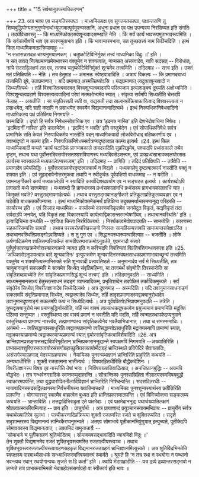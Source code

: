 +++
title = "15 सर्वथानुपपत्त्यधिकरणम्"

+++
23. अत्र भाष्य एव सङ्गतिस्स्पष्टा । माध्यमिकपक्ष एव सुगतमतकाष्ठा, पक्षान्तराणि तु शिष्यबुद्धियोग्यतानुगुण्येनार्थाभ्युपगमात्पूर्वमुपन्यस्तानि, अधुना प्रधान एव पक्ष उपन्यस्य निरसिष्यत इति संगतिः । तदर्थविचारस्तु -- किं माध्यमिकोक्तसर्वशून्यवादसम्भवति नेति । किं सर्वं कार्यं भावरूपमुताभावरूपमिति । किं सर्वकार्येष्वपि भाव एव कारणमुताभाव इति । किं भावान्तरमभावः, उत तुच्छतत्त्वं नाम किञ्चिदिति । इत्थं किल माध्यमिकमतप्रक्रियामाहुः --  
 'न सन्नासन्नसदन्न चाप्यनुभयात्मकम् । चतुष्कोटिविनिर्मुक्तं तत्त्वं माध्यमिका विदुः ॥' इति ।  
न सत् तावत् नित्यप्रमाणप्रमेयभावस्य वक्तुमेव न शक्यत्वात्, नाप्यसत् असत्त्वादेव, नापि सदसत् -- विरोधात्, नापि सदसद्विलक्षणं तत एव, ततश्च चतुष्कोटिविनिर्मुक्तं शून्यमेव तत्त्वमिति । तदिदमाह -- सत्त्व इति । उक्तं मतं प्रतिक्षिपति -- नेति । तत्र हेतुमाह -- अमानतः स्वेष्टवादादिति । अत्रायं विकल्पः -- किं प्रमाणदबाध्यं तत्त्वमिति ब्रूषे, उताप्रमाणात् । यदि प्रमाणात् अस्मच्छिष्योऽसि । यद्यप्रमाणात् त्वदुक्तशून्यवादो न सिध्यतीत्यर्थः । तर्हि विश्वास्तित्ववादवत् विश्वशून्यत्ववादमपि परित्यजाम इत्याशङ्क्य दूषयति अक्षोभ्यमिति । विश्वशून्यत्वप्रहाणे विश्वसत्यत्ववादिनां परेषां मतमक्षोभ्यमेव स्यात् । संवृत्या सर्वमपि सिध्यतीति चेत्तदपि नेत्याह -- असतीति । सा संवृतिरसती सती वा, यद्यसती तदा खल्वनर्थक्रियाकारित्वाद् विश्वासत्यत्वं न प्रसाधयेत्, यदि सती कदापि न प्रसाधयेत् स्वस्यैव विद्यमानत्वादित्यर्थः । इत्थं निरुपधिकनिषेधवादिनो माध्यमिकस्य पक्षं प्रतिक्षिप्य निगमयति -   
तस्मादिति । दृष्टो हि सर्वत्र निषेधस्सोपाधिक एव । तत्र 'इदमत्र नास्ति' इति देशभेदोपाधिना निषेधः ।  
'इदमिदानीं नास्ति' इति कालभेदेन । 'इदमिदं न भवति' इति वस्तुभेदेन । एवं सोपाधिकनिषेधे सर्वत्र प्रामाणिके सति केवलं निरुपाधिकमेव नास्तीति वदन् माध्यमिकवादी लोकविरोधाद् बहिष्करणीय एव । क्वाप्यदृष्टो न कल्प्य इति - निरुपधिकनिषेधस्सर्वत्राप्यदृष्टत्वान्न कल्प्य इत्यर्थः ॥24. इत्थं किल माध्यमिकवादी मन्यते 'कार्यं घटादिकं प्रागभावकाले तावदसदिति सुप्रसिद्धमेव, पश्चादपि प्रध्वंसकाले तथैव दृष्टम्, तथाच यथा पूर्वोत्तरदिवसयोरसतश्शशविषाणस्य मध्यदिवसेऽसत्त्वम्, एवं प्राक्प्रध्वंसाभावकालयोरसतः कार्यस्य स्वस्वकाले मध्यकालेऽप्यसत्त्वम्' इति । तदिदमाह -- प्रागिति । तदिदं प्रतिक्षिपति -- तत्रैवेति -- प्रमाणादेव प्रमेयसिद्धिः । पूर्वोत्तरकालयोरदृष्टत्वात्कार्यं न विद्यते । मध्यकालेषु दृष्टत्वात्कार्यं नास्तीति वक्तुं न शक्यत इति । एवं सुहृद्भावेनोत्तरमुक्त्वा तथापि न स्वीकुर्वतः पूर्वपक्षिणो बाधकमाह -- न यदीति । एवमनङ्गीकारे कार्यं मध्यकालेऽपि न स्यादिति कार्यादिशब्दप्रयोग एव न सङ्घटत इत्यर्थः । कार्यशब्दोऽपि प्रागसतो मध्ये सत्त्वमेवाह । मध्यशब्दो हि प्रागभावस्य प्रध्वंसकालावधिं प्रध्वंसस्य प्रागभावकालावधिं चाह । किमुक्तं भवति? वस्तुसद्भावमाहेत्यर्थः । तथाच वस्तुसद्भावानङ्गीकारे प्रतिकूलाप्रतिकूलव्यवहार एव न घटेतेति बाधकतर्कोपन्यासः । इत्थं माध्यमिकोक्तमेकमर्थं प्रतिक्षिप्य तदुक्तमर्थान्तरमप्यनूद्य परिहरति -- कार्यारम्भ इति । एवं किलाह माध्यमिकः - कार्यारम्भे कारणमविकृतमेव जनयेदुत विकृतं, यद्यविकृतं तदा सर्वदाऽपि जनयेत्, यदि विकृतं तदा विकारस्यापि कार्यत्वाद्विकारान्तरमन्वेषणीयम् । तथाचानवस्थितिः' इति । इत्यादिचिन्ता वन्ध्येति -- एवंविधा चिन्ता निरर्थिकेत्यर्थः । निरर्थकत्वमेवोपपादयति -- सामग्र्येति । कारणस्य सहकारिसम्पत्तिः सामग्री । तथाच परस्परोत्पत्तिप्रसङ्गो निरस्तः सामग्रीसम्पत्तावपि सामग्र्यन्तरापेक्षाऽस्ति । तथाचानवस्थितिप्रसङ्गोऽवशिष्यते । स तु गुण एव । सिद्धानवस्थारूपत्वादित्याह -- भजतीति । लोके कर्षणादिक्रमेण शालिसम्पत्तिपर्यन्तं सामग्रीपरम्पराक्रमोऽनुवर्तते, एवमनादौ संसारे पूर्वपूर्वकारणप्रक्रमेणोत्तरकारणक्रमो जायत इति न कश्चिदपि विपश्चितां विप्रतिपत्तिगन्धावकाश इति ॥25. 'अधिकारोऽनुपायत्वान्न वादे शून्यवादिनः' इत्युपक्रमेण शून्यवादिनस्स्वपक्षसाधकप्रमाणाभावाच्छून्यं तत्त्वमिति वक्तुमेव न शक्यमित्यस्माभिरुक्ते सति शून्यवादी प्रत्यवतिष्ठते -- अनुमानादेव सर्वं मे सिध्यतीति, तत्र चानुमानाङ्गं सकलमपि मे सत्यमेव सिध्येत् संवृतिमहिम्ना, या तत्त्वमर्थं संवृणोति तिरस्करोति सा संवृतिशब्दवाच्येति तेन सांवृतिकप्रमाणसिद्धं शून्यं तत्त्वम्' इति । तदिदमनुवदति -- साध्यमिति । साध्यमनुमानसाध्यं हेतुस्तत्साधनं तदङ्गं व्याप्त्यादिकम्, प्रभृतिशब्देन तदपेक्षितं तर्कादिकमुच्यते । सर्वं संवृतेरेव सिध्येत् विपरीतज्ञानादेव सिध्येदित्यर्थः । अत्र दूषणमाह -- अस्मदिति । यदि तवानुमानसाधनाङ्गं सकलमपि संवृतिप्रमाणात् सिध्येत्, त्वद्वाक्यादेव सिध्येत्, तर्हि तादृशप्रमाणादस्मद्वाक्यानुरोधादेव तवानुमानदूषणाङ्गं सकलमपि कथं न सिध्येदित्यर्थः । अत्र पूर्वपक्षिणोऽभिप्रायमनुवदति -- तत्रेति । युष्मद्वाक्यानुरोधे मम प्रमाणबुद्धिर्नास्तीति, तर्हि मम वाक्यं त्वत्साधकदूषकत्वेन प्रयुज्यमानं प्रमाणमिति मदुक्तिं पठित्वा सन्तुष्यत । वस्तुस्थित्या तव वाक्यं प्रमाणं न भवतीति यदि वदसि, तर्हि त्वन्मतस्थापकेऽप्यनुमाने वस्तुस्थित्या प्रामाण्यं नास्त्येव, तत्प्रामाण्यस्य सांवृतिकत्वेनैव भवतैवाभिधानात् । तथा च समस्समाधिः । अयमर्थः -- त्वत्सिद्धान्तस्साधुरिति त्वद्वाक्यप्रामाण्ये त्वत्सिद्धान्तोऽसाधुरिति मद्वाक्यस्यापि प्रामाण्यं स्यात्, मद्वाक्यस्याप्रामाण्ये त्वद्वाक्यस्याप्यप्रामाण्यं स्यात् द्वयोस्सांवृतिकत्वाविशेषादिति ॥26. अत्र भ्रान्तिज्ञानप्रसङ्गात्तत्तद्वादिपरिगृहीतान् भ्रान्तिप्रकाराननूद्यान्ते स्वपक्षमपि निगमयति --अख्यातिरिति । प्राभाकराश्शुक्तिरजतत्वयोरसंसर्गाग्रहाच्छुक्तिरजतयोर्भेदाग्रहं भ्रान्तिस्थले प्रतिपेदिरे सैवाख्यातिः, असंसर्गस्याग्रहणाद् भेदस्याग्रहणाश्च । नैयायिकाः पुनरन्यथाज्ञानं भ्रान्तिरिति प्राहुरिति कथयति --अन्यथाधीरिति । शुक्ती रजतात्मना भातीत्यर्थः । विषयरहितधीरिति बौद्धैकदेशिनः ।   
विपरीतज्ञानस्य विषय एव नास्तीति तेषां भावः । निर्विषयख्यातिवादित्वात् । अनधिष्ठानबुद्धिः -- अयमपि   
बौद्धभेदः । तत्र गन्धर्वनगरादिकं स्वप्नमप्युदाहरन्ति । सौत्रान्तिकाः पुनस्सन्निहिता नीलादयस्स्वविषयबुद्धौ स्वाकारमपर्यन्ति, तथा बुद्ध्यारोपितनीलादिविज्ञानं भ्रान्तिरिति निश्चिन्वन्ति । सदसदितरधीः --मायावादिनस्सदसद्विलक्षणस्यानिर्वचनीयस्य ख्यातिमाचक्षते । माध्यमिकाः पुनश्शून्यस्यार्थस्य प्रतीतिरिति प्रलपन्ति । योगाचारस्तु स्वात्मैव बाह्यत्वेन बुध्यत इति भ्रान्तिप्रकारमालपन्ति । एवं विविच्योक्त्वा सङ्कलय्य कथयति -- भ्रान्ताविति । तत्तद्वादिभिरादृता एते पक्षभेदाः । एवं पक्षभेदाननूद्य यथार्थख्यातिलक्षणं श्रौतत्वात्स्वकीयमित्याह -- प्राय इति । प्राचुर्यार्थः । अत्र प्रायश्शब्दं प्रयुञ्चानस्यायमभिप्रायः -- प्राचुर्येण सर्वत्र यथार्थख्यातिरेव सुलभा । पञ्चीकरणादिप्रक्रियया शुक्तौ रजतमस्ति रजते च शुक्तिरप्यस्ति । सदृशे सदृशान्तरस्य विद्यमानत्वं तान्त्रिकैरप्यनुमन्यते । अतएव सोमाभावे पूतीकानभिषुंणुयात् इत्युच्यते, पूतीकेऽपि सोमावयवस्य विद्यमानत्वात् । उक्तमिदं यामुनाचार्यैः --   
 'सोमाभावे च पूतीकग्रहणं श्रुतिचोदितम् । सोमावयवसद्भावादिति न्यायविदो विदुः ॥'  
 तेन शुक्तौ विद्यमानमेव रजतं शुक्तिभूयस्त्वमस्ति रजताल्पीयस्त्वञ्च । तथाच शुक्तिभूयस्त्वरजताल्पीयस्त्वाग्रहणसहकृतं विद्यमानरजतग्रहणं भ्रान्तिज्ञानमित्युच्यते । अत्र श्रुतिविदभिमतेति स्वपक्षस्य पारमार्थ्यसाधकं सन्ध्याधिकरणविषयवाक्यं स्मार्यते । श्रूयते हि 'न तत्र रथा न रथयोगा न पन्थानो भवन्त्यथ रथान् रथयोगान्पथः सृजते स हि कर्ता' इति । क्वापि भेदाग्रहादीति -- यत्र द्रव्ये द्रव्यान्तरसद्भावो न लभ्यते तत्र प्राभाकराभिमतो भेदाग्रहोऽसंसर्गाग्रहो वा स्वीकार्य इति भावः ॥